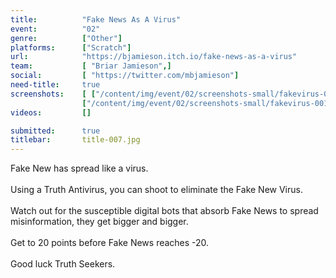 ```yaml
---
title:          "Fake News As A Virus"
event:          "02"
genre:          ["Other"]
platforms:      ["Scratch"]
url:            "https://bjamieson.itch.io/fake-news-as-a-virus"
team:           [ "Briar Jamieson",]
social:         [ "https://twitter.com/mbjamieson"]
need-title:     true
screenshots:    [ ["/content/img/event/02/screenshots-small/fakevirus-000.jpg", "/content/img/event/02/screenshots/fakevirus-000.jpg"],
                ["/content/img/event/02/screenshots-small/fakevirus-001.jpg", "/content/img/event/02/screenshots/fakevirus-001.jpg"] ]
videos:         []

submitted:      true
titlebar:       title-007.jpg
---
```

Fake New has spread like a virus.<br /><br />Using a Truth Antivirus, you can shoot to eliminate the Fake New Virus.<br /><br />Watch out for the susceptible digital bots that absorb Fake News to spread misinformation, they get bigger and bigger.<br /><br />Get to 20 points before Fake News reaches -20.<br /><br />Good luck Truth Seekers.